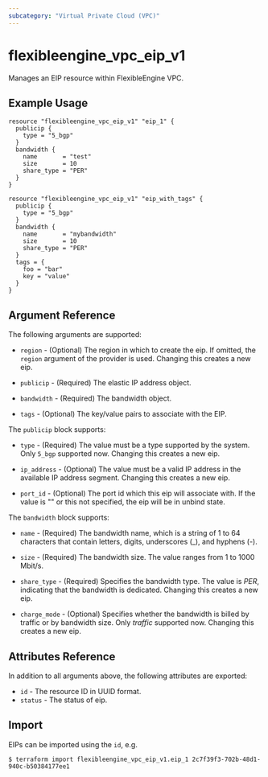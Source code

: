 ```yaml
---
subcategory: "Virtual Private Cloud (VPC)"
---
```


# flexibleengine_vpc_eip_v1

Manages an EIP resource within FlexibleEngine VPC.

## Example Usage

```hcl
resource "flexibleengine_vpc_eip_v1" "eip_1" {
  publicip {
    type = "5_bgp"
  }
  bandwidth {
    name       = "test"
    size       = 10
    share_type = "PER"
  }
}

resource "flexibleengine_vpc_eip_v1" "eip_with_tags" {
  publicip {
    type = "5_bgp"
  }
  bandwidth {
    name       = "mybandwidth"
    size       = 10
    share_type = "PER"
  }
  tags = {
    foo = "bar"
    key = "value"
  }
}
```

## Argument Reference

The following arguments are supported:

* `region` - (Optional) The region in which to create the eip. If omitted,
    the `region` argument of the provider is used. Changing this creates a new eip.

* `publicip` - (Required) The elastic IP address object.

* `bandwidth` - (Required) The bandwidth object.

* `tags` - (Optional) The key/value pairs to associate with the EIP.

The `publicip` block supports:

* `type` - (Required) The value must be a type supported by the system. Only `5_bgp` supported now.
    Changing this creates a new eip.

* `ip_address` - (Optional) The value must be a valid IP address in the available IP address segment.
    Changing this creates a new eip.

* `port_id` - (Optional) The port id which this eip will associate with. If the value
    is "" or this not specified, the eip will be in unbind state.


The `bandwidth` block supports:

* `name` - (Required) The bandwidth name, which is a string of 1 to 64 characters
    that contain letters, digits, underscores (_), and hyphens (-).

* `size` - (Required) The bandwidth size. The value ranges from 1 to 1000 Mbit/s.

* `share_type` - (Required) Specifies the bandwidth type.
    The value is *PER*, indicating that the bandwidth is dedicated.
    Changing this creates a new eip.

* `charge_mode` - (Optional) Specifies whether the bandwidth is billed by traffic or by bandwidth size.
    Only *traffic* supported now. Changing this creates a new eip.

## Attributes Reference

In addition to all arguments above, the following attributes are exported:

* `id` - The resource ID in UUID format.
* `status` - The status of eip.

## Import

EIPs can be imported using the `id`, e.g.

```
$ terraform import flexibleengine_vpc_eip_v1.eip_1 2c7f39f3-702b-48d1-940c-b50384177ee1
```
